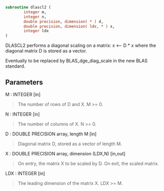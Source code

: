```fortran
subroutine dlascl2 (
        integer m,
        integer n,
        double precision, dimension( * ) d,
        double precision, dimension( ldx, * ) x,
        integer ldx
)
```

DLASCL2 performs a diagonal scaling on a matrix:
x <-- D \* x
where the diagonal matrix D is stored as a vector.

Eventually to be replaced by BLAS_dge_diag_scale in the new BLAS
standard.

## Parameters
M : INTEGER [in]
> The number of rows of D and X. M >= 0.

N : INTEGER [in]
> The number of columns of X. N >= 0.

D : DOUBLE PRECISION array, length M [in]
> Diagonal matrix D, stored as a vector of length M.

X : DOUBLE PRECISION array, dimension (LDX,N) [in,out]
> On entry, the matrix X to be scaled by D.
> On exit, the scaled matrix.

LDX : INTEGER [in]
> The leading dimension of the matrix X. LDX >= M.
